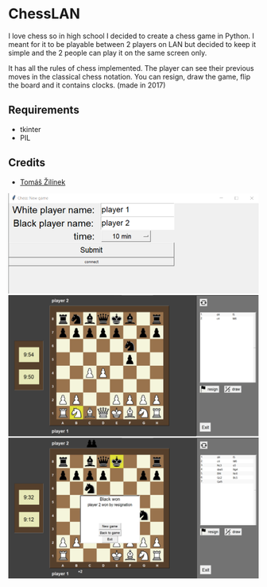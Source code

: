 # ChessLAN

I love chess so in high school I decided to create a chess game in Python. I meant for it to be playable between 2 players on LAN but decided to keep it simple and the 2 people can play it on the same screen only.

It has all the rules of chess implemented. The player can see their previous moves in the classical chess notation. You can resign, draw the game, flip the board and it contains clocks. (made in 2017)

## Requirements
 - tkinter
 - PIL

## Credits

- [Tomáš Žilínek](https://www.linkedin.com/in/tomaszilinek)

![Screenshot1](Screenshots/chess_lan1.png)
![Screenshot2](Screenshots/chess_lan2.png)
![Screenshot3](Screenshots/chess_lan3.png)
